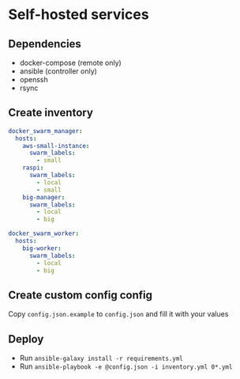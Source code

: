 # Self-hosted services

## Dependencies

-   docker-compose (remote only)
-   ansible (controller only)
-   openssh
-   rsync

## Create inventory

```yml
docker_swarm_manager:
  hosts:
    aws-small-instance:
      swarm_labels:
        - small
    raspi:
      swarm_labels:
        - local
        - small
    big-manager:
      swarm_labels:
        - local
        - big

docker_swarm_worker:
  hosts:
    big-worker:
      swarm_labels:
        - local
        - big

```

## Create custom config config

Copy `config.json.example` to `config.json` and fill it with your values

## Deploy

-   Run `ansible-galaxy install -r requirements.yml`
-   Run `ansible-playbook -e @config.json -i inventory.yml 0*.yml`
